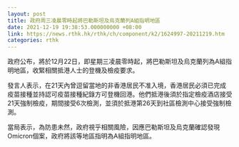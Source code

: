 ```yaml
---
layout: post
title: 政府周三凌晨零時起將巴勒斯坦及烏克蘭列A組指明地區
date: 2021-12-19 19:38:53.000000000 +08:00
link: https://news.rthk.hk/rthk/ch/component/k2/1624997-20211219.htm
categories: rthk
---
```


政府公布，將於12月22日，即星期三凌晨零時起，將巴勒斯坦及烏克蘭列為A組指明地區，收緊相關抵港人士的登機及檢疫要求。

發言人表示，在21天內曾逗留當地的非香港居民不准入境，香港居民必須已完成疫苗接種並持認可疫苗接種紀錄方可登機回港。他們抵港後須於指定檢疫酒店接受21天強制檢疫，期間接受6次檢測，並須於抵港第26天到社區檢測中心接受強制檢測。

當局表示，為防患未然，政府視乎相關風險，因應巴勒斯坦及烏克蘭確認發現Omicron個案，政府將該等地區指明為A組指明地區。
